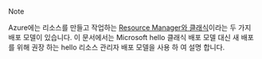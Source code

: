 > [!NOTE]
> Azure에는 리소스를 만들고 작업하는 [Resource Manager와 클래식](../articles/azure-resource-manager/resource-manager-deployment-model.md)이라는 두 가지 배포 모델이 있습니다.  이 문서에서는 Microsoft hello 클래식 배포 모델 대신 새 배포를 위해 권장 하는 hello 리소스 관리자 배포 모델을 사용 하 여 설명 합니다.
